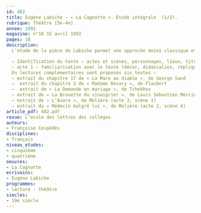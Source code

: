 ```yaml
---
id: 482
title: Eugène Labiche – « La Cagnotte ». Étude intégrale  (1/2).
rubrique: Théâtre [5e-4e]
annee: 1991
magazine: n°10 15 avril 1992
pages: 10
description: 
  L’étude de la pièce de Labiche permet une approche moins classique et conventionnelle du théâtre…

  – Identification du texte – actes et scènes, personnages, lieux, titre
  – acte 1 – familiarisation avec le texte (décor, didascalies, répliques), les personnages, le comique (comique de situation, comique de mots, procédé du leitmotiv), les petites annonces matrimoniales…
  En lectures complémentaires sont proposés six textes – 
  – extrait du chapitre 17 de « La Mare au diable », de George Sand
  –  extrait du chapitre 3 de « Madame Bovary », de Flaubert
  –  extrait de « La Demande en mariage », de Tchekhov
  – extrait de « La Brouette du vinaigrier », de Louis Sébastien Mercier (acte 3, scène 4)
  – extrait de « L’Avare », de Molière (acte 3, scène 1)
  – extrait du « Médecin malgré lui », de Molière (acte 2, scène 4)
article_pdf: 482.pdf
revue: L’école des lettres des collèges
auteurs:
- Françoise Cespédès
disciplines:
- français
niveau_etudes:
- cinquième
- quatrième
oeuvres:
- La Cagnotte
ecrivains:
- Eugène Labiche
programmes:
- lecture - théâtre
siecles:
- 19e siècle
---
```

